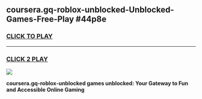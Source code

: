 
## coursera.gq-roblox-unblocked-Unblocked-Games-Free-Play #44p8e
<h3>
<a href="https://us.freeplayer.one?title=coursera.gq-roblox-unblocked&ref=9M">CLICK TO PLAY</a></h3>
<hr>

<h3>
<a href="https://us.freeplayer.one?title=coursera.gq-roblox-unblocked&ref=9M">CLICK 2 PLAY</a>
  
</h3>

<a href="https://us.freeplayer.one?title=coursera.gq-roblox-unblocked&ref=9M"><img src="https://clearcache.store/games.png"></a>


**coursera.gq-roblox-unblocked games unblocked: Your Gateway to Fun and Accessible Online Gaming**

